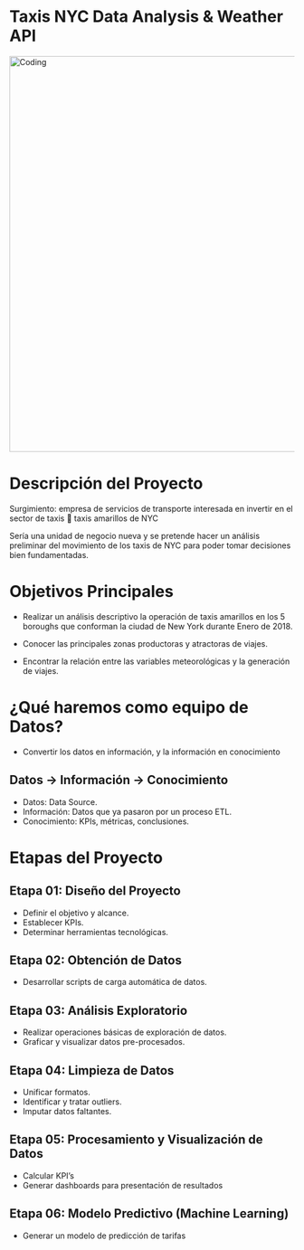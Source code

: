 # Taxis NYC Data Analysis &amp; Weather API

<img align="center" alt='Coding' width="700" src="https://www.lavanguardia.com/files/article_main_microformat/uploads/2020/03/30/5fa901c4e5b47.jpeg">

# Descripción del Proyecto

Surgimiento: empresa de servicios de transporte interesada en invertir en el sector de taxis  taxis amarillos de NYC 

Sería una unidad de negocio nueva y se pretende hacer un análisis preliminar del movimiento de los taxis de NYC para poder tomar decisiones bien fundamentadas.

# Objetivos Principales

- Realizar un análisis descriptivo la operación de taxis amarillos en los 5 boroughs que conforman la ciudad de New York durante Enero de 2018.

- Conocer las principales zonas productoras y atractoras de viajes.

- Encontrar la relación entre las variables meteorológicas y la generación de viajes.


# ¿Qué haremos como equipo de Datos?

- Convertir los datos en información, y la información en conocimiento

## Datos -> Información -> Conocimiento

- Datos: Data Source.
- Información: Datos que ya pasaron por un proceso ETL.
- Conocimiento: KPIs, métricas, conclusiones.

# Etapas del Proyecto

## Etapa 01: Diseño del Proyecto

- Definir el objetivo y alcance.
- Establecer KPIs.
- Determinar herramientas tecnológicas.

## Etapa 02: Obtención de Datos

- Desarrollar scripts de carga automática de datos.

## Etapa 03: Análisis Exploratorio

- Realizar operaciones básicas de exploración de datos.
- Graficar y visualizar datos pre-procesados.

## Etapa 04: Limpieza de Datos

- Unificar formatos.
- Identificar y tratar outliers.
- Imputar datos faltantes.

## Etapa 05: Procesamiento y Visualización de Datos

- Calcular KPI’s
- Generar dashboards para presentación de resultados

## Etapa 06: Modelo Predictivo (Machine Learning)

- Generar un modelo de predicción de tarifas






























